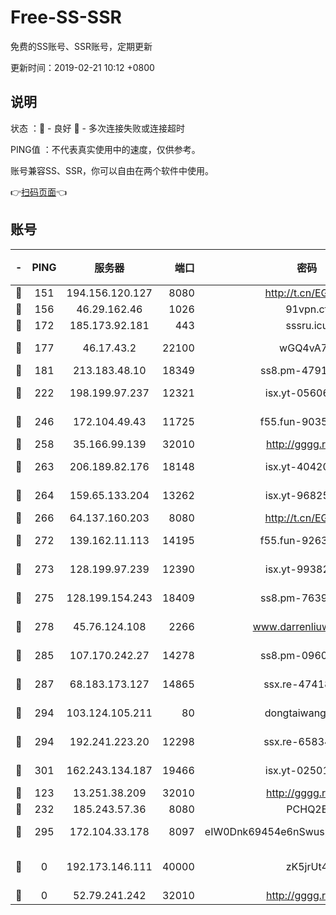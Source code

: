 # Free-SS-SSR

免费的SS账号、SSR账号，定期更新

更新时间：2019-02-21 10:12 +0800

## 说明

状态     ：🙂 - 良好 🙁 - 多次连接失败或连接超时

PING值   ：不代表真实使用中的速度，仅供参考。

账号兼容SS、SSR，你可以自由在两个软件中使用。

👉[扫码页面](https://liesauer.github.io/free-ss-ssr.github.io/)👈

## 账号

|-|PING|服务器|端口|密码|加密方式|区域|
|:----:|:----:|:-----:|-----:|:----:|:----:|:----:|
|🙂|151|194.156.120.127|8080|http://t.cn/EGJIyrl|rc4-md5|RU|
|🙂|156|46.29.162.46|1026|91vpn.cf|rc4-md5|RU|
|🙂|172|185.173.92.181|443|sssru.icu|rc4-md5|RU|
|🙂|177|46.17.43.2|22100|wGQ4vA7D|aes-256-gcm|RU|
|🙂|181|213.183.48.10|18349|ss8.pm-47913593|rc4-md5|RU|
|🙂|222|198.199.97.237|12321|isx.yt-05606768|aes-256-cfb|US|
|🙂|246|172.104.49.43|11725|f55.fun-90356904|aes-256-cfb|SG|
|🙂|258|35.166.99.139|32010|http://gggg.rocks|chacha20|US|
|🙂|263|206.189.82.176|18148|isx.yt-40420921|aes-256-cfb|SG|
|🙂|264|159.65.133.204|13262|isx.yt-96825730|aes-256-cfb|SG|
|🙂|266|64.137.160.203|8080|http://t.cn/EGJIyrl|rc4-md5|CA|
|🙂|272|139.162.11.113|14195|f55.fun-92630692|aes-256-cfb|SG|
|🙂|273|128.199.97.239|12390|isx.yt-99382145|aes-256-cfb|SG|
|🙂|275|128.199.154.243|18409|ss8.pm-76398770|aes-256-cfb|SG|
|🙂|278|45.76.124.108|2266|www.darrenliuwei.com|aes-256-cfb|AU|
|🙂|285|107.170.242.27|14278|ss8.pm-09602432|aes-256-cfb|US|
|🙂|287|68.183.173.127|14865|ssx.re-47418589|aes-256-cfb|US|
|🙂|294|103.124.105.211|80|dongtaiwang.com|aes-256-cfb|US|
|🙂|294|192.241.223.20|12298|ssx.re-65834373|aes-256-cfb|US|
|🙂|301|162.243.134.187|19466|isx.yt-02501963|aes-256-cfb|US|
|🙁|123|13.251.38.209|32010|http://gggg.rocks|chacha20|SG|
|🙁|232|185.243.57.36|8080|PCHQ2E|rc4-md5|US|
|🙁|295|172.104.33.178|8097|eIW0Dnk69454e6nSwuspv9DmS201tQ0D|aes-256-cfb|SG|
|🙁|0|192.173.146.111|40000|zK5jrUt4|chacha20-ietf-poly1305|US|
|🙁|0|52.79.241.242|32010|http://gggg.rocks|chacha20|KR|
